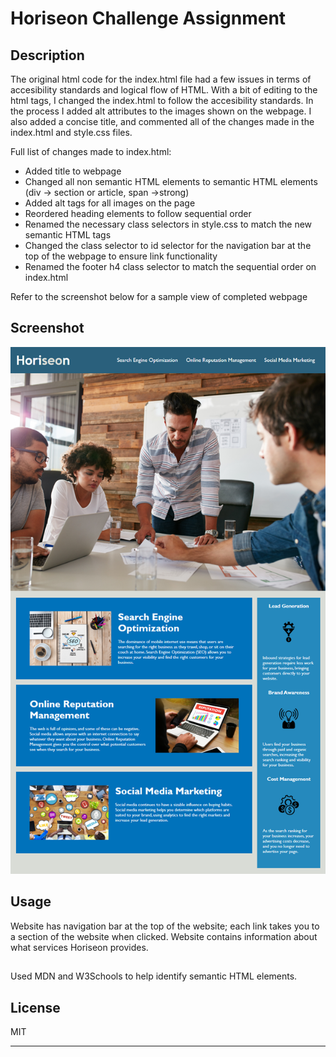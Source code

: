 # Horiseon Challenge Assignment

## Description
The original html code for the index.html file had a few issues in terms of accesibility standards and logical flow of HTML. With a bit of editing to the html tags, I changed the index.html to follow the accesibility standards. In the process I added alt attributes to the images shown on the webpage. I also added a concise title, and commented all of the changes made in the index.html and style.css files. 

Full list of changes made to index.html:
* Added title to webpage
* Changed all non semantic HTML elements to semantic HTML elements (div -> section or article, span ->strong)
* Added alt tags for all images on the page
* Reordered heading elements to follow sequential order
* Renamed the necessary class selectors in style.css to match the new semantic HTML tags 
* Changed the class selector to id selector for the navigation bar at the top of the webpage to ensure link functionality
* Renamed the footer h4 class selector to match the sequential order on index.html



Refer to the screenshot below for a sample view of completed webpage
## Screenshot
![plot](./Assets/01-html-css-git-homework-demo.png)

## Usage
Website has navigation bar at the top of the website; each link takes you to a section of the website when clicked. Website contains information about what services Horiseon provides. 

##
Used MDN and W3Schools to help identify semantic HTML elements. 

## License
MIT

---
